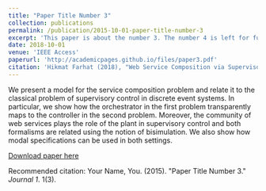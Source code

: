 ```yaml
---
title: "Paper Title Number 3"
collection: publications
permalink: /publication/2015-10-01-paper-title-number-3
excerpt: 'This paper is about the number 3. The number 4 is left for future work.'
date: 2018-10-01
venue: 'IEEE Access'
paperurl: 'http://academicpages.github.io/files/paper3.pdf'
citation: 'Hikmat Farhat (2018), "Web Service Composition via Supervisory Control Theory," in IEEE Access, vol. 6, pp. 59779-59789'
---
```


We present a model for the service composition problem and relate it to the classical problem of supervisory control in discrete event systems. In particular, we show how the orchestrator in the first problem transparently maps to the controller in the second problem. Moreover, the community of web services plays the role of the plant in supervisory control and both formalisms are related using the notion of bisimulation. We also show how modal specifications can be used in both settings.

[Download paper here](https://ieeexplore.ieee.org/document/8485679)

Recommended citation: Your Name, You. (2015). "Paper Title Number 3." <i>Journal 1</i>. 1(3).